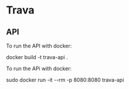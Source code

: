 Trava
=====

## API

To run the API with docker:

  docker build -t trava-api .


To run the APi with docker:

  sudo docker run -it --rm -p 8080:8080 trava-api
